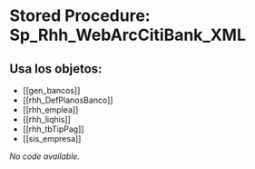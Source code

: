 # Stored Procedure: Sp_Rhh_WebArcCitiBank_XML

## Usa los objetos:
- [[gen_bancos]]
- [[rhh_DefPlanosBanco]]
- [[rhh_emplea]]
- [[rhh_liqhis]]
- [[rhh_tbTipPag]]
- [[sis_empresa]]

*No code available.*
